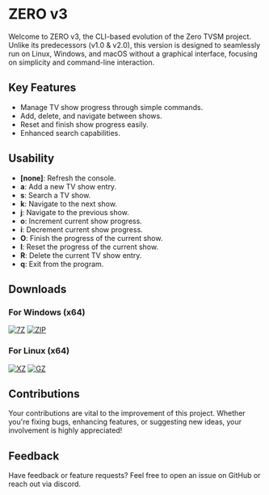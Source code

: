 # ZERO v3

Welcome to ZERO v3, the CLI-based evolution of the Zero TVSM project. Unlike its predecessors (v1.0 & v2.0), this version is designed to seamlessly run on Linux, Windows, and macOS without a graphical interface, focusing on simplicity and command-line interaction.

## Key Features
- Manage TV show progress through simple commands.
- Add, delete, and navigate between shows.
- Reset and finish show progress easily.
- Enhanced search capabilities.

## Usability
- **[none]**: Refresh the console.
- **a**: Add a new TV show entry.
- **s**: Search a TV show.
- **k**: Navigate to the next show.
- **j**: Navigate to the previous show.
- **o**: Increment current show progress.
- **i**: Decrement current show progress.
- **O**: Finish the progress of the current show.
- **I**: Reset the progress of the current show.
- **R**: Delete the current TV show entry.
- **q**: Exit from the program.

## Downloads

### For Windows (x64)
[![7Z](https://img.shields.io/badge/win_x64.7z-[24.7MB]-blue)](https://github.com/Pahasara/ZeroV3/releases/download/v3.0.0/win_x64.7z)
[![ZIP](https://img.shields.io/badge/win_x64.zip-[35.2MB]-purple)](https://github.com/Pahasara/ZeroV3/releases/download/v3.0.0/win_x64.zip)

### For Linux (x64)
[![XZ](https://img.shields.io/badge/linux_x64.tar.xz-[24.9MB]-blue)](https://github.com/Pahasara/ZeroV3/releases/download/v3.0.0/linux_x64.tar.xz)
[![GZ](https://img.shields.io/badge/linux_x64.gz-[34.5MB]-purple)](https://github.com/Pahasara/ZeroV3/releases/download/v3.0.0/linux_x64.tar.gz)

## Contributions
Your contributions are vital to the improvement of this project. Whether you're fixing bugs, enhancing features, or suggesting new ideas, your involvement is highly appreciated!

## Feedback
Have feedback or feature requests? Feel free to open an issue on GitHub or reach out via discord.
